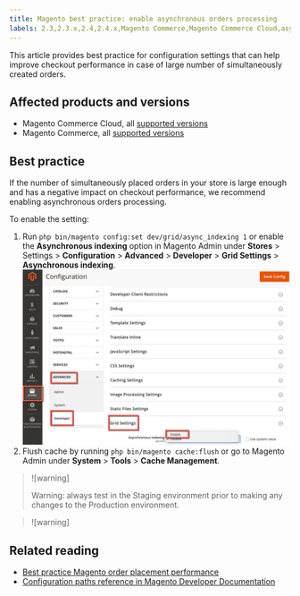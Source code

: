 ```yaml
---
title: Magento best practice: enable asynchronous orders processing
labels: 2.3,2.3.x,2.4,2.4.x,Magento Commerce,Magento Commerce Cloud,asynchronous orders,best practices,checkout performance
---
```


This article provides best practice for configuration settings that can help improve checkout performance in case of large number of simultaneously created orders.

## Affected products and versions

* Magento Commerce Cloud, all [supported versions](https://magento.com/sites/default/files/magento-software-lifecycle-policy.pdf)
* Magento Commerce, all [supported versions](https://magento.com/sites/default/files/magento-software-lifecycle-policy.pdf)

## Best practice

If the number of simultaneously placed orders in your store is large enough and has a negative impact on checkout performance, we recommend enabling asynchronous orders processing.

To enable the setting:

1. Run `php bin/magento config:set dev/grid/async_indexing 1` or enable the **Asynchronous indexing** option in Magento Admin under **Stores** > Settings > **Configuration** > **Advanced** > **Developer** > **Grid Settings** > **Asynchronous indexing**.![asynchronous_orders_magento.png](assets/asynchronous_orders_magento.png) 
1. Flush cache by running `php bin/magento cache:flush` or go to Magento Admin under **System** > **Tools** > **Cache Management**.

>![warning]
>
>Warning: always test in the Staging environment prior to making any changes to the Production environment.

>![warning]
>
## Related reading

* [Best practice Magento order placement performance](https://support.magento.com/hc/en-us/articles/360048170772)
* [Configuration paths reference in Magento Developer Documentation](https://devdocs.magento.com/guides/v2.4/config-guide/prod/config-reference-most.html)
